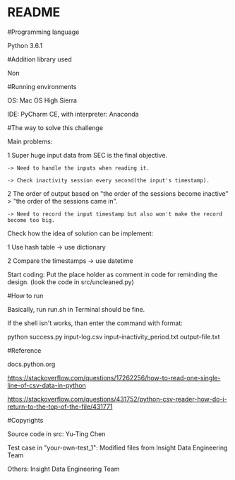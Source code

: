 # README


#Programming language

Python 3.6.1

#Addition library used

Non

#Running environments

OS: Mac OS High Sierra

IDE: PyCharm CE, with interpreter: Anaconda

#The way to solve this challenge

Main problems:

1 Super huge input data from SEC is the final objective.

    -> Need to handle the inputs when reading it.
    
    -> Check inactivity session every second(the input's timestamp).
    
2 The order of output based on "the order of the sessions become inactive" > "the order of the sessions came in".

    -> Need to record the input timestamp but also won't make the record become too big.
    
Check how the idea of solution can be implement:

1 Use hash table -> use dictionary

2 Compare the timestamps -> use datetime

Start coding: Put the place holder as comment in code for reminding the design. (look the code in src/uncleaned.py)

#How to run

Basically, run run.sh in Terminal should be fine.

If the shell isn't works, than enter the command with format:

python success.py input-log.csv input-inactivity_period.txt output-file.txt

#Reference

docs.python.org

https://stackoverflow.com/questions/17262256/how-to-read-one-single-line-of-csv-data-in-python

https://stackoverflow.com/questions/431752/python-csv-reader-how-do-i-return-to-the-top-of-the-file/431771

#Copyrights

Source code in src: Yu-Ting Chen

Test case in "your-own-test_1": Modified files from Insight Data Engineering Team

Others: Insight Data Engineering Team
